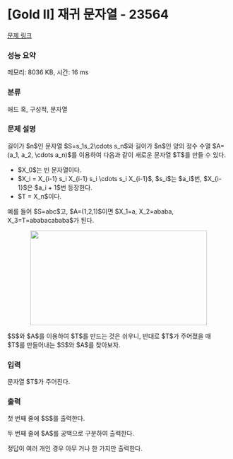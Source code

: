 # [Gold II] 재귀 문자열 - 23564 

[문제 링크](https://www.acmicpc.net/problem/23564) 

### 성능 요약

메모리: 8036 KB, 시간: 16 ms

### 분류

애드 혹, 구성적, 문자열

### 문제 설명

<p>길이가 $n$인 문자열 $S=s_1s_2\cdots s_n$와 길이가 $n$인 양의 정수 수열 $A=(a_1, a_2, \cdots a_n)$를 이용하여 다음과 같이 새로운 문자열 $T$를 만들 수 있다.</p>

<ul>
	<li>$X_0$는 빈 문자열이다.</li>
	<li>$X_i = X_{i-1} s_i X_{i-1} s_i \cdots s_i X_{i-1}$, $s_i$는 $a_i$번, $X_{i-1}$은 $a_i + 1$번 등장한다.</li>
	<li>$T = X_n$이다.</li>
</ul>

<p>예를 들어 $S=abc$고, $A=(1,2,1)$이면 $X_1=a, X_2=ababa, X_3=T=ababacababa$가 된다.</p>

<p style="text-align: center;"><img alt="" src="" style="height: 214px; width: 400px;"></p>

<p>$S$와 $A$를 이용하여 $T$를 만드는 것은 쉬우니, 반대로 $T$가 주어졌을 때 $T$를 만들어내는 $S$와 $A$를 찾아보자.</p>

### 입력 

 <p>문자열 $T$가 주어진다.</p>

### 출력 

 <p>첫 번째 줄에 $S$를 출력한다.</p>

<p>두 번째 줄에 $A$를 공백으로 구분하여 출력한다.</p>

<p>정답이 여러 개인 경우 아무 거나 한 가지만 출력한다.</p>

